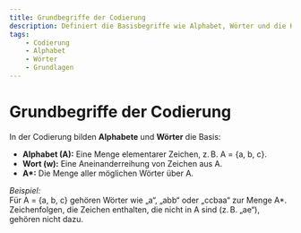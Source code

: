 ```yaml
---
title: Grundbegriffe der Codierung
description: Definiert die Basisbegriffe wie Alphabet, Wörter und die Konstruktion von Wortmengen – essenziell für das Verständnis der Codierung.
tags:
    - Codierung
    - Alphabet
    - Wörter
    - Grundlagen
---
```


# Grundbegriffe der Codierung

In der Codierung bilden **Alphabete** und **Wörter** die Basis:
- **Alphabet (A):** Eine Menge elementarer Zeichen, z. B. A = {a, b, c}.
- **Wort (w):** Eine Aneinanderreihung von Zeichen aus A.
- **A\*:** Die Menge aller möglichen Wörter über A.

*Beispiel:*  
Für A = {a, b, c} gehören Wörter wie „a“, „abb“ oder „ccbaa“ zur Menge A\*. Zeichenfolgen, die Zeichen enthalten, die nicht in A sind (z. B. „ae“), gehören nicht dazu.

